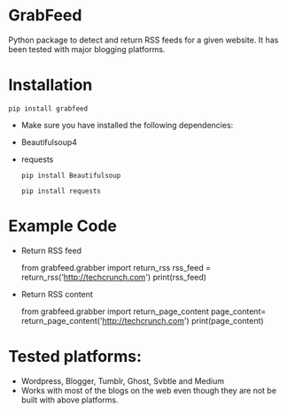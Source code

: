 GrabFeed
========

Python package to detect and return RSS feeds for a given website. It has been tested with major blogging platforms.

Installation
============
    pip install grabfeed
* Make sure you have installed the following dependencies:
- Beautifulsoup4
- requests

    ````pip install Beautifulsoup````

    ````pip install requests````


Example Code
============

* Return RSS feed

    from grabfeed.grabber import return_rss
    rss_feed = return_rss('http://techcrunch.com')
    print(rss_feed)

* Return RSS content

	from grabfeed.grabber import return_page_content
    page_content= return_page_content('http://techcrunch.com')
    print(page_content)

Tested platforms:
=================
  - Wordpress, Blogger, Tumblr, Ghost, Svbtle and Medium
  - Works with most of the blogs on the web even though they are not be built with above platforms.
 
